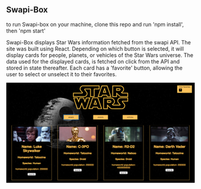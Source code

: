## Swapi-Box

to run Swapi-box on your machine, clone this repo and run 'npm install', then 'npm start'

Swapi-Box displays Star Wars information fetched from the swapi API. The site was built using React. Depending on which button is selected, it will display cards for people, planets, or vehicles of the Star Wars universe. The data used for the displayed cards, is fetched on click from the API and stored in state thereafter. Each card has a 'favorite' button, allowing the user to select or unselect it to their favorites.

![](/public/swapi-screenshot.png)
